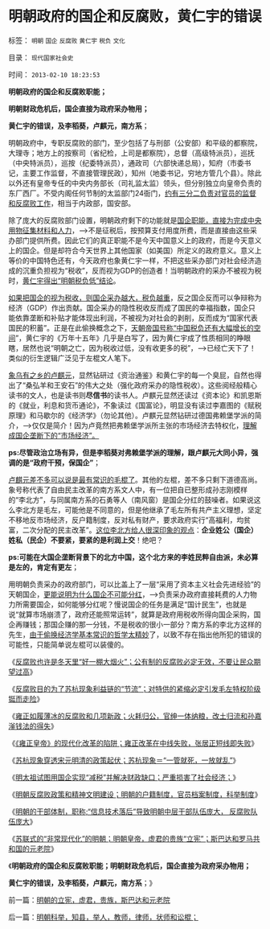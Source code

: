 # 明朝政府的国企和反腐败，黄仁宇的错误

标签： `明朝` `国企` `反腐败` `黄仁宇` `税负` `文化` 

目录： `现代国家社会史`

时间： `2013-02-10 18:23:53`

**明朝政府的国企和反腐败职能；**

**明朝财政危机后，国企直接为政府采办物用；**

**黄仁宇的错误，及李稻葵，卢麒元，南方系**；

明朝政府中，专职反腐败的部门，至少包括了与刑部（公安部）和平级的都察院，大理寺；地方上的按察司（省纪检，上司是都察院），总督（高级特派员），巡抚（中央特派员），巡按（纪委特派员），通政司（六部快递总局），知府（市委书记，主要工作监督，不直接管理民政），知州（地委书记，穷地方管几个县）。除此以外还有皇帝专任的中央内务部长（司礼监太监）领头，但分别独立向皇帝负责的东厂西厂。不受内阁任何节制的太监部门24衙门，[约有三分二负责对官员的监督和反腐败工作](../../../2013/2/5/“一管就死，一放就乱”，和珅类官商的强势崛起.md)，相当于内政部，国安部。

除了庞大的反腐败部门设置，明朝政府剩下的功能就是[国企职能，直接为完成中央用物征集材料和人力](../../../2012/7/4/国企是卖国殃民的极品，对愤青仍存幻想的公知.md)，——>不是征税后，按预算支付用度所费，而是直接由这些采办部门提供所费。因此它们的真正职能不是今天中国意义上的政府，而是今天意义上的国企。但是却符合今天世界上其他国家（如美国）所定义的政府意义。意义上等价的中国特色还有，今天政府也象黄仁宇一样，不把这些采办部门对社会经济造成的沉重负担视为“税收”，反而视为GDP的创造者！当明朝政府的采办不被视为税时，[黄仁宇得出“明朝税负低”结论](../../../2013/1/17/黄仁宇的明代史，实事求是的睁眼瞎.md)。

[如果把国企的视为税收，则国企采办越大，税负越重](../../../2012/7/4/国企适用于亡国灭种威胁下的卫国战争.md)，反之国企反而可以争辩称为经济（GDP）作出贡献。国企采办的隐性税收反而成了国民的幸福指数，国企只能依靠垄断和补贴才能体现出利润，不被视为对社会的剥削，反而成为“国家代表国民的积蓄”。正是在此偷换概念之下，[天朝帝国号称“中国税负还有大幅增长的空间](../../../2011/12/26/小政府＝强货币；货币信用＝1／政府成本＝1／税负痛苦指数；.md)”，黄仁宇的《万年十五年》几乎是白写了，因为黄仁宇成了性质相同的睁眼瞎，居然也说“明朝之亡，因为税收过低，没有收更多的税”，——>已经亡天下了！类似的衍生逻辑广泛见于左棍文人笔下。

[象乌有之乡的卢麒元](../../../2012/12/23/卢麒元，李庄，李北方，石勇，南方系和铅笔社.md)，显然钻研过《资治通鉴》和黄仁宇的每一个臭屁，自然也得出了“桑弘羊和王安石”的伟大之处（强化政府采办的隐性税收）。这些阅经般精心读书的文人，也是读书则**尽信书**的读书人。卢麒元显然还读过《资本论》和凯恩斯的《就业，利息和货币通论》，不象读过《国富论》，明显没有读过李嘉图的《赋税原理》和马歇尔的《经济学》（勿论其他）。卢麒元显然钻研过德国弗赖堡学派的简介，——>仅仅是简介！因为卢竟然把弗赖堡学派所主张的市场经济去特权化，[理解成国企垄断下的“市场经济”。](../../../2012/7/2/对国企仍存幻想，都是左棍的封建思想.md)

**ps:尽管政治立场有异，但是李稻葵对弗赖堡学派的理解，跟卢麒元大同小异，强调的是“政府干预，保国企”**；

[卢麒元差不多可以说是最有常识的毛棍了](../../../2012/11/2/私权发行的非法定货币，及股票和国企的信用；.md)。其他的左棍，差不多只剩下道德高尚。象号称代表了自由民主改革的南方系文人中，有一位把自已整形成孙志刚模样的“李北方”，与同属南方系的石勇等人（南风窗）是国企分红的鼓噪者。如果说这么李北方是毛左，可能他是不同意的，但是他继承了毛左所有共产主义理想，坚定不移地反市场经济，反户籍制度，反对私有财产，要求政府实行“高福利，均贫富，二次分配的民主改革”。[这位李北方给人很深印象的观点](../../../2012/10/1/私有制社会“摩擦／冲突”无大事，与公有制的分水岭.md)：**企业姓公（国企）姓私（民企）不要紧，要紧的是利润上交**！绝吧？

**ps:可能在大国企垄断背景下的北方中国，这个北方来的李姓民粹自由派，未必算是左的，肯定有更左**；

用明朝负责采办的政府部门，可以比盖上了一层“采用了资本主义社会先进经验”的天朝国企，[更能说明为什么国企不可能分红](../../../2012/7/4/“国民收入倍增计划”本质是“寻租腐败定律”.md)，——>负责采办政府直接耗费的人力物力所需要国企，如何能够分红呢？慢说国企的任务是满足“国计民生”，也就是说“就算市场崩溃了，政府还能照常运转”，就算是政府用税收所得向国企采购，国企再赚钱；那国企赚的那一分钱，不是税收的很小一部分？南方系的李北方这样的先生，[由于偷换经济学基本常识的哲学太精妙](../../../2012/6/19/不革“偷换概念”的命，任何革命都将毫无意义.md)了，以致不存在指出他所犯的错误的可能性，只能简单说左棍可以装傻的。

《[反腐败也许是冬天里“好一棚大烟火”；公有制的反腐败必定无效，不要让民众期望过高](../../../2013/2/4/反腐败或是冬天里“好一棚大烟火”.md)》

《[反腐败目的为了苏杭现象利益链的“节流”；对特供的紧缩必定引发毛左特权阶级铤而走险](../../../2013/2/4/反腐败节流或致极左“闹革命”，里根主义远水难救旧火.md)》

《[雍正如履薄冰的反腐败和几项新政；火耗归公，官绅一体纳粮，改土归流和孙嘉滏钱法的得失](../../../2013/2/4/雍正皇帝如履薄冰的改革的经济学解释.md)》

《[《雍正皇帝》的现代化改革的陷阱；雍正改革在中线失败，张居正短线即失败](../../../2013/2/5/《雍正皇帝》改革陷阱和张居正.md)》

《[苏杭现象穿透宋元明清的政策起伏；苏杭现象＝“一管就死，一放就乱”](../../../2013/2/5/“一管就死，一放就乱”，和珅类官商的强势崛起.md)》

《[明太祖试图用国企实现“减税”并解决财政缺口；严重损害了社会经济；](../../../2013/2/5/明朝“国企，国有化，专营化”严重损毁了社会经济.md)》

《[明朝反腐败政策和精神文明建设；明朝的户籍制度，官员档案制度，科举制度](../../../2013/2/9/明朝反腐败政策和精神文明建设.md)》

《[明朝的干部体制，职称;“信息技术落后”导致明朝中层干部队伍庞大， 反腐败队伍庞大](../../../2013/2/9/明朝的干部体制，职称，和反腐败机构.md)》

《[苏联式的“非常现代化”的明朝；明朝皇帝，虚君的贵族“立宪”；斯巴达和罗马共和国的元老院](../../../2013/2/10/明朝的立宪，虚君，贵族，斯巴达和元老院.md)》

《**明朝政府的国企和反腐败职能；明朝财政危机后，国企直接为政府采办物用；**

**黄仁宇的错误，及李稻葵，卢麒元，南方系**；》



前一篇：[明朝的立宪，虚君，贵族，斯巴达和元老院](../../../2013/2/10/明朝的立宪，虚君，贵族，斯巴达和元老院.md)

后一篇：[明朝科举，知县，举人，教师，律师，状师和讼棍；](../../../2013/2/10/明朝科举，知县，举人，教师，律师，状师和讼棍；.md)
